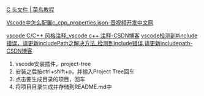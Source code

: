 [C 头文件 | 菜鸟教程](https://www.runoob.com/cprogramming/c-header-files.html)

[Vscode中怎么配置c\_cpp\_properties.json-音视频开发中文网](https://avmedia.0voice.com/?id=48495)

[vscode C/C++ 风格注释\_vscode c++ 注释-CSDN博客](https://blog.csdn.net/m0_47696151/article/details/118614286)
[vscode检测到#include错误，请更新includePath之解决方法\_检测到include错误,请更新includepath-CSDN博客](https://blog.csdn.net/qq_42680327/article/details/128251230)


1. vscode安装插件，project-tree
2. 安装之后按ctrl+shift+p，并输入Project Tree回车
3. 点击要生成目录的项目，回车
4. 将项目目录生成并存储到README.md中